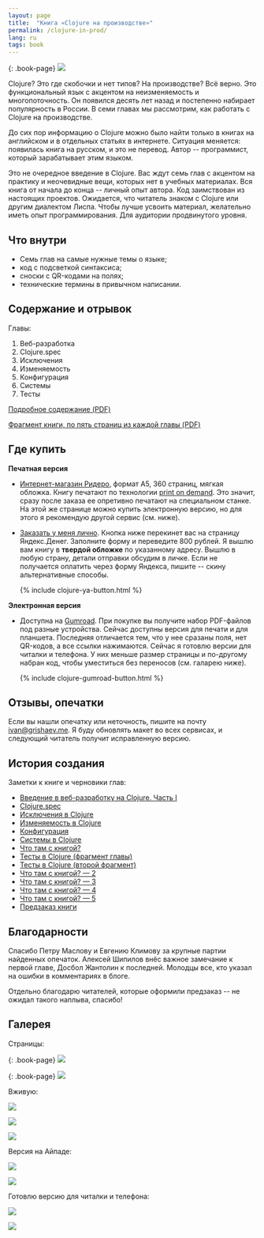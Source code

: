 ```yaml
---
layout: page
title:  "Книга «Clojure на производстве»"
permalink: /clojure-in-prod/
lang: ru
tags: book
---
```


{: .book-page}
![](https://user-images.githubusercontent.com/1059232/85307767-f96eed00-b4b8-11ea-9c58-eb5361f24a92.png)

Clojure? Это где скобочки и нет типов? На производстве? Всё верно. Это
функциональный язык с акцентом на неизменяемость и многопоточность. Он появился
десять лет назад и постепенно набирает популярность в России. В семи главах мы
рассмотрим, как работать с Clojure на производстве.

До сих пор информацию о Clojure можно было найти только в книгах на английском и
в отдельных статьях в интернете. Ситуация меняется: появилась книга на русском,
и это не перевод. Автор -- программист, который зарабатывает этим языком.

Это не очередное введение в Clojure. Вас ждут семь глав с акцентом на практику и
неочевидные вещи, которых нет в учебных материалах. Вся книга от начала до конца
-- личный опыт автора. Код заимствован из настоящих проектов. Ожидается, что
читатель знаком с Clojure или другим диалектом Лиспа. Чтобы лучше усвоить
материал, желательно иметь опыт программирования. Для аудитории продвинутого
уровня.

## Что внутри

- Семь глав на самые нужные темы о языке;
- код с подсветкой синтаксиса;
- сноски с QR-кодами на полях;
- технические термины в привычном написании.

## Содержание и отрывок

Главы:

1. Веб-разработка
2. Clojure.spec
3. Исключения
4. Изменяемость
5. Конфигурация
6. Системы
7. Тесты

[toc]: https://s3.amazonaws.com/igrishaev.public/clojure_book/clojure_toc.pdf
[excerpt]: https://s3.amazonaws.com/igrishaev.public/clojure_book/clojure_excerpt.pdf

[Подробное содержание (PDF)][toc]

[Фрагмент книги, по пять страниц из каждой главы (PDF)][excerpt]

## Где купить

**Печатная версия**

[ridero]: https://ridero.ru/books/clojure_na_proizvodstve/

[pod]: https://ru.wikipedia.org/wiki/%D0%9F%D0%B5%D1%87%D0%B0%D1%82%D1%8C_%D0%BF%D0%BE_%D1%82%D1%80%D0%B5%D0%B1%D0%BE%D0%B2%D0%B0%D0%BD%D0%B8%D1%8E

- [Интернет-магазин Ридеро][ridero], формат А5, 360 страниц, мягкая
  обложка. Книгу печатают по технологии [print on demand][pod]. Это значит,
  сразу после заказа ее опретивно печатают на специальном станке. На этой же
  странице можно купить электронную версию, но для этого я рекомендую другой
  сервис (см. ниже).

- [Заказать у меня лично](/clj-book-preorder/). Кнопка ниже перекинет вас на
  страницу Яндекс.Денег. Заполните форму и переведите 800 рублей. Я вышлю вам
  книгу в **твердой обложке** по указанному адресу. Вышлю в любую страну, детали
  отправки обсудим в личке. Если не получается оплатить через форму Яндекса,
  пишите -- скину альтернативные способы.

  {% include clojure-ya-button.html %}

**Электронная версия**

[gumroad]: https://gum.co/ZcEET

- Доступна на [Gumroad][gumroad]. При покупке вы получите набор PDF-файлов под
  разные устройства. Сейчас доступны версия для печати и для планшета. Последняя
  отличается тем, что у нее сразаны поля, нет QR-кодов, а все ссылки нажимаются.
  Сейчас я готовлю версии для читалки и телефона. У них меньше размер страницы и
  по-другому набран код, чтобы уместиться без переносов (см. галарею ниже).

  {% include clojure-gumroad-button.html %}

## Отзывы, опечатки

[email]: mailto:ivan@grishaev.me

Если вы нашли опечатку или неточность, пишите на почту
[ivan@grishaev.me][email]. Я буду обновлять макет во всех сервисах, и следующий
читатель получит исправленную версию.

## История создания

Заметки к книге и черновики глав:

- [Введение в веб-разработку на Clojure. Часть I](/clj-book-web-1/)
- [Clojure.spec](/clj-book-spec/)
- [Исключения в Clojure](/clj-book-exceptions/)
- [Изменяемость в Clojure](/clj-book-mutability/)
- [Конфигурация](/clj-book-config/)
- [Системы в Clojure](/clj-book-systems/)
- [Что там с книгой?](/book-progress/)
- [Тесты в Clojure (фрагмент главы)](/clj-book-tests-1/)
- [Тесты в Clojure (второй фрагмент)](/clj-book-tests-2/)
- [Что там с книгой? — 2](/book-progress2/)
- [Что там с книгой? — 3](/book-progress3/)
- [Что там с книгой? — 4](/book-progress4/)
- [Что там с книгой? — 5](/book-progress5/)
- [Предзаказ книги](/clj-book-preorder/)

## Благодарности

Спасибо Петру Маслову и Евгению Климову за крупные партии найденных
опечаток. Алексей Шипилов внёс важное замечание к первой главе, Досбол Жантолин
к последней. Молодцы все, кто указал на ошибки в комментариях в блоге.

Отдельно благодарю читателей, которые оформили предзаказ -- не ожидал такого
наплыва, спасибо!

## Галерея

Страницы:

{: .book-page}
![](https://user-images.githubusercontent.com/1059232/85308022-5d91b100-b4b9-11ea-8f3b-9b421ba5b19a.png)

{: .book-page}
![](https://user-images.githubusercontent.com/1059232/85308024-5ec2de00-b4b9-11ea-9ac1-cccd3f60cabf.png)

Вживую:

![](https://user-images.githubusercontent.com/1059232/84793877-49a00800-affe-11ea-95a2-2d2c57486f9e.JPG)


![](https://user-images.githubusercontent.com/1059232/84793881-4ad13500-affe-11ea-8048-2cf1dc8f89cf.JPG)

![](https://user-images.githubusercontent.com/1059232/84793885-4b69cb80-affe-11ea-9dde-3bafdd9bdbfb.JPG)

Версия на Айпаде:

![](https://user-images.githubusercontent.com/1059232/85307325-6fbf1f80-b4b8-11ea-9b14-d195709233d2.jpg)

![](https://user-images.githubusercontent.com/1059232/85307328-70f04c80-b4b8-11ea-94fd-cdd29b31a443.jpg)

Готовлю версию для читалки и телефона:

![](https://user-images.githubusercontent.com/1059232/85383753-089d7b80-b549-11ea-8999-8b957cabacb4.JPG)

![](https://user-images.githubusercontent.com/1059232/85383921-413d5500-b549-11ea-82a8-a605394458ec.JPG)
